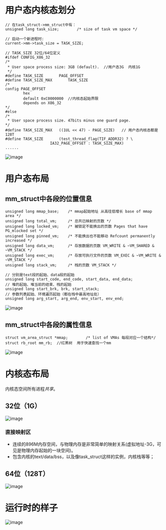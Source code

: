 # 用户态内核态划分

```
// 在task_struct->mm_struct中有：
unsigned long task_size;		/* size of task vm space */

// 启动一个新进程时:
current->mm->task_size = TASK_SIZE;

// TASK_SIZE 32位/64位定义
#ifdef CONFIG_X86_32
/*
 * User space process size: 3GB (default).  //用户态3G  内核1G
 */
#define TASK_SIZE		PAGE_OFFSET
#define TASK_SIZE_MAX		TASK_SIZE
/*
config PAGE_OFFSET
        hex
        default 0xC0000000  //内核态起始界限
        depends on X86_32
*/
#else
/*
 * User space process size. 47bits minus one guard page.
*/
#define TASK_SIZE_MAX	((1UL << 47) - PAGE_SIZE)   // 用户态内核态都是128T
#define TASK_SIZE		(test_thread_flag(TIF_ADDR32) ? \
					IA32_PAGE_OFFSET : TASK_SIZE_MAX)
......

```

![image](https://github.com/ingangi/blog/blob/master/img/mm_size.jpg)

# 用户态布局

## mm_struct中各段的位置信息

```
unsigned long mmap_base;	/* mmap起始地址 从高往低增长 base of mmap area */
unsigned long total_vm;		/* 总共已映射的页数 */
unsigned long locked_vm;	/* 被锁定不能换出的页数 Pages that have PG_mlocked set */
unsigned long pinned_vm;	/* 不能换出也不能移动 Refcount permanently increased */
unsigned long data_vm;		/* 存放数据的页数 VM_WRITE & ~VM_SHARED & ~VM_STACK */
unsigned long exec_vm;		/* 存放可执行文件的页数 VM_EXEC & ~VM_WRITE & ~VM_STACK */
unsigned long stack_vm;		/* 栈的页数 VM_STACK */

// 分别是text段的起始、data段的起始
unsigned long start_code, end_code, start_data, end_data;
// 堆的起始、堆当前的结束、栈的起始
unsigned long start_brk, brk, start_stack;
// 参数列表起始、环境遍历起始（都在栈中最高地址处）
unsigned long arg_start, arg_end, env_start, env_end;
```

![image](https://github.com/ingangi/blog/blob/master/img/mm_user.jpg)

## mm_struct中各段的属性信息

```
struct vm_area_struct *mmap;		/* list of VMAs 每段对应一个结构*/
struct rb_root mm_rb;  //红黑树  用于快速查找一个mm
```

![image](https://github.com/ingangi/blog/blob/master/img/mm_area.jpeg)

# 内核态布局

内核态空间所有进程*共享*。

## 32位（1G）

![image](https://github.com/ingangi/blog/blob/master/img/mm_kernel_32.jpg)

### 直接映射区

- 连续的896M内存空间，与物理内存是非常简单的映射关系(虚拟地址-3G，可见是物理内存起始的一块空间)。
- 包含内核的text/data/bss，以及像task_struct这样的实例，内核栈等等；

## 64位（128T）

![image](https://github.com/ingangi/blog/blob/master/img/mm_kernel_64.jpg)

# 运行时的样子

![image](https://github.com/ingangi/blog/blob/master/img/mm_run_32.jpeg)
